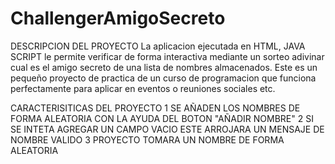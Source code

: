 # ChallengerAmigoSecreto

DESCRIPCION DEL PROYECTO
La aplicacion ejecutada en HTML, JAVA SCRIPT le permite verificar de forma interactiva mediante un sorteo adivinar cual es el amigo secreto de una lista de nombres almacenados. Este es un pequeño proyecto de practica de un curso de programacion que funciona perfectamente para aplicar en eventos o reuniones sociales etc.

CARACTERISITICAS DEL PROYECTO
1 SE AÑADEN LOS NOMBRES DE FORMA ALEATORIA CON LA AYUDA DEL BOTON "AÑADIR NOMBRE"
2 SI SE INTETA AGREGAR UN CAMPO VACIO ESTE ARROJARA UN MENSAJE DE NOMBRE VALIDO
3 PROYECTO TOMARA UN NOMBRE DE FORMA ALEATORIA
